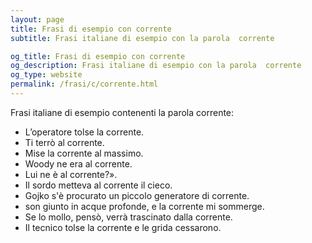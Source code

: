 ```yaml
---
layout: page
title: Frasi di esempio con corrente 
subtitle: Frasi italiane di esempio con la parola  corrente

og_title: Frasi di esempio con corrente 
og_description: Frasi italiane di esempio con la parola  corrente
og_type: website
permalink: /frasi/c/corrente.html
---
```


Frasi italiane di esempio contenenti la parola corrente:


- L’operatore tolse la corrente.
- Ti terrò al corrente.
- Mise la corrente al massimo.
- Woody ne era al corrente.
- Lui ne è al corrente?».
- Il sordo metteva al corrente il cieco.
- Gojko s'è procurato un piccolo generatore di corrente.
- son giunto in acque profonde, e la corrente mi sommerge.
- Se lo mollo, pensò, verrà trascinato dalla corrente.
- Il tecnico tolse la corrente e le grida cessarono.
